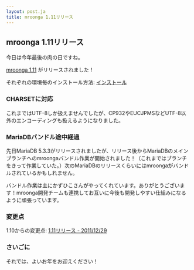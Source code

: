 ```yaml
---
layout: post.ja
title: mroonga 1.11リリース
---
```

## mroonga 1.11リリース

今日は今年最後の肉の日ですね。

[mroonga 1.11](/ja/docs/news.html#release-1-11) がリリースされました！

それぞれの環境毎のインストール方法:
[インストール](/ja/docs/install.html)

### CHARSETに対応

これまではUTF-8しか扱えませんでしたが、CP932やEUCJPMSなどUTF-8以外のエンコーディングも扱えるようになりました。

### MariaDBバンドル途中経過

先日MariaDB
5.3.3がリリースされましたが、リリース後からMariaDBのメインブランチへのmroongaバンドル作業が開始されました！（これまではブランチをきって作業していた。）次のMariaDBのリリースくらいにはmroongaがバンドルされているかもしれません。

バンドル作業は主にかずひこさんがやってくれています。ありがとうございます！mroonga開発チームも連携してお互いに今後も開発しやすい仕組みになるように頑張っています。

### 変更点

1.10からの変更点: [1.11リリース -
2011/12/29](/ja/docs/news.html#release-1-11)

### さいごに

それでは、よいお年をお迎えください！
